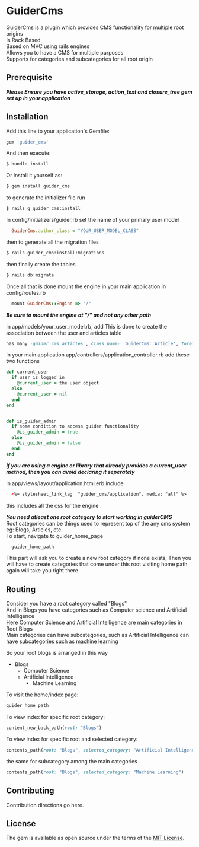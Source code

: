 # GuiderCms
GuiderCms is a plugin which provides CMS functionality for multiple root origins  
Is Rack Based  
Based on MVC using rails engines  
Allows you to have a CMS for multiple purposes  
Supports for categories and subcategories for all root origin


## Prerequisite
***Please Ensure you have active_storage, action_text and closure_tree gem set up in your application***


## Installation
Add this line to your application's Gemfile:

```ruby
gem 'guider_cms'
```

And then execute:
```bash
$ bundle install
```

Or install it yourself as:
```bash
$ gem install guider_cms
```
to generate the initializer file run
```bash
$ rails g guider_cms:install
```

In config/initializers/guider.rb set the name of your primary user model
```ruby
  GuiderCms.author_class = "YOUR_USER_MODEL_CLASS"
```

then to generate all the migration files
```bash
$ rails guider_cms:install:migrations
```

then finally create the tables
```bash
$ rails db:migrate
```

Once all that is done mount the engine in your main application in config/routes.rb
```ruby
  mount GuiderCms::Engine => "/"
```
***Be sure to mount the engine at "/" and not any other path***

in app/models/your_user_model.rb, add
This is done to create the association between the user and articles table
```ruby
has_many :guider_cms_articles , class_name: 'GuiderCms::Article', foreign_key: :author_id  
```

in your main application app/controllers/application_controller.rb
add these two functions
```ruby
def current_user
  if user is logged_in
    @current_user = the user object
  else
    @current_user = nil  
  end  
end


def is_guider_admin
  if some condition to access guider functionality
    @is_guider_admin = true
  else
    @is_guider_admin = false  
  end  
end  
```

***If you are using a engine or library that already provides a current_user method, then you can avoid declaring it seperately***

in app/views/layout/application.html.erb include
```html
  <%= stylesheet_link_tag  "guider_cms/application", media: "all" %>
```
this includes all the css for the engine

***You need atleast one root category to start working in guiderCMS***  
Root categories can be things used to represent top of the any cms system  
eg: Blogs, Articles, etc.  
To start, navigate to guider_home_page
```ruby
  guider_home_path
```
This part will ask you to create a new root category if none exists, Then you will have to create categories that come under this root visiting home path again will take you right there

## Routing
Consider you have a root category called "Blogs"  
And in Blogs you have categories such as Computer science and Artificial Intelligence  
Here Computer Science and Artificial Intelligence are main categories in Root Blogs  
Main categories can have subcategories, such as Artificial Intelligence can have subcategories such as machine learning  

So your root blogs is arranged in this way  
- Blogs
  - Computer Science
  - Artificial Intelligence
    - Machine Learning

To visit the home/index page:
```ruby
guider_home_path
```
To view index for specific root category:
```ruby
content_new_back_path(root: "Blogs")
```
To view index for specific root and selected category:
```ruby
contents_path(root: "Blogs", selected_category: "Artificial Intelligence")
```
the same for subcategory among the main categories
```ruby
contents_path(root: "Blogs", selected_category: "Machine Learning")
```


## Contributing
Contribution directions go here.

## License
The gem is available as open source under the terms of the [MIT License](https://opensource.org/licenses/MIT).
